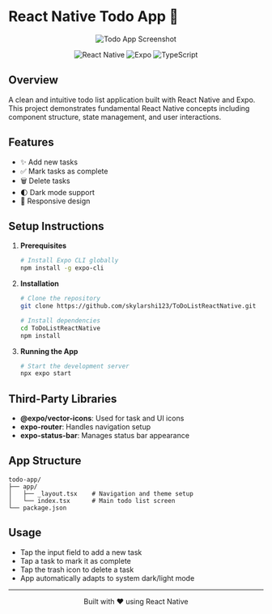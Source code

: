 # React Native Todo App 📝

<div align="center">
  <img src="https://www.amitree.com/wp-content/uploads/2021/08/the-pros-and-cons-of-paper-to-do-lists.jpeg" alt="Todo App Screenshot" />

  ![React Native](https://img.shields.io/badge/React_Native-20232A?style=for-the-badge&logo=react&logoColor=61DAFB)
  ![Expo](https://img.shields.io/badge/Expo-000020?style=for-the-badge&logo=expo&logoColor=white)
  ![TypeScript](https://img.shields.io/badge/TypeScript-007ACC?style=for-the-badge&logo=typescript&logoColor=white)
</div>

## Overview

A clean and intuitive todo list application built with React Native and Expo. This project demonstrates fundamental React Native concepts including component structure, state management, and user interactions.

## Features

- ✨ Add new tasks
- ✅ Mark tasks as complete
- 🗑️ Delete tasks
- 🌓 Dark mode support
- 📱 Responsive design

## Setup Instructions

1. **Prerequisites**
   ```bash
   # Install Expo CLI globally
   npm install -g expo-cli
   ```

2. **Installation**
   ```bash
   # Clone the repository
   git clone https://github.com/skylarshi123/ToDoListReactNative.git

   # Install dependencies
   cd ToDoListReactNative
   npm install
   ```

3. **Running the App**
   ```bash
   # Start the development server
   npx expo start
   ```

## Third-Party Libraries

- **@expo/vector-icons**: Used for task and UI icons
- **expo-router**: Handles navigation setup
- **expo-status-bar**: Manages status bar appearance

## App Structure

```
todo-app/
├── app/
│   ├── _layout.tsx    # Navigation and theme setup
│   └── index.tsx      # Main todo list screen
└── package.json
```

## Usage

- Tap the input field to add a new task
- Tap a task to mark it as complete
- Tap the trash icon to delete a task
- App automatically adapts to system dark/light mode

---

<div align="center">
  Built with ❤️ using React Native
</div>